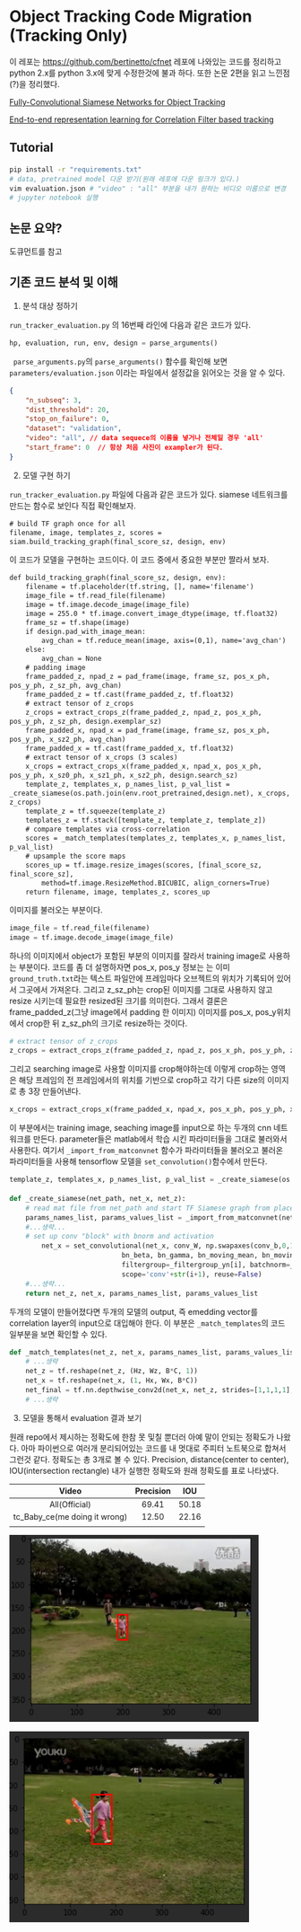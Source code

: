 # Object Tracking Code Migration (Tracking Only)

이 레포는 https://github.com/bertinetto/cfnet 레포에 나와있는 코드를 정리하고 python 2.x를 python 3.x에 맞게 수정한것에 불과 하다. 또한 논문 2편을 읽고 느낀점(?)을 정리했다.

[Fully-Convolutional Siamese Networks for Object Tracking](https://arxiv.org/abs/1606.09549)

[End-to-end representation learning for Correlation Filter based tracking](https://arxiv.org/abs/1704.06036)



## Tutorial

```bash
pip install -r "requirements.txt"
# data, pretrained model 다운 받기(원래 레포에 다운 링크가 있다.)
vim evaluation.json # "video" : "all" 부분을 내가 원하는 비디오 이름으로 변경
# jupyter notebook 실행
```



## 논문 요약?

도큐먼트를 참고



## 기존 코드 분석 및 이해

1. 분석 대상 정하기

`run_tracker_evaluation.py` 의 16번째 라인에 다음과 같은 코드가 있다.

```python
hp, evaluation, run, env, design = parse_arguments()
```

` parse_arguments.py`의 `parse_arguments()` 함수를 확인해 보면 `parameters/evaluation.json` 이라는 파일에서 설정값을 읽어오는 것을 알 수 있다.

```json
{
	"n_subseq": 3,
	"dist_threshold": 20,
	"stop_on_failure": 0,
	"dataset": "validation",
	"video": "all", // data sequece의 이름을 넣거나 전체일 경우 'all'
	"start_frame": 0  // 항상 처음 사진이 exampler가 된다.
} 
```

2. 모델 구현 하기

`run_tracker_evaluation.py` 파일에 다음과 같은 코드가 있다. siamese 네트워크를 만드는 함수로 보인다 직접 확인해보자.

```
# build TF graph once for all
filename, image, templates_z, scores = siam.build_tracking_graph(final_score_sz, design, env)
```



이 코드가 모델을 구현하는 코드이다. 이 코드 중에서 중요한 부분만 짤라서 보자.

```
def build_tracking_graph(final_score_sz, design, env):
    filename = tf.placeholder(tf.string, [], name='filename')
    image_file = tf.read_file(filename)
    image = tf.image.decode_image(image_file)
    image = 255.0 * tf.image.convert_image_dtype(image, tf.float32)
    frame_sz = tf.shape(image)
    if design.pad_with_image_mean:
        avg_chan = tf.reduce_mean(image, axis=(0,1), name='avg_chan')
    else:
        avg_chan = None
    # padding image
    frame_padded_z, npad_z = pad_frame(image, frame_sz, pos_x_ph, pos_y_ph, z_sz_ph, avg_chan)
    frame_padded_z = tf.cast(frame_padded_z, tf.float32)
    # extract tensor of z_crops
    z_crops = extract_crops_z(frame_padded_z, npad_z, pos_x_ph, pos_y_ph, z_sz_ph, design.exemplar_sz)
    frame_padded_x, npad_x = pad_frame(image, frame_sz, pos_x_ph, pos_y_ph, x_sz2_ph, avg_chan)
    frame_padded_x = tf.cast(frame_padded_x, tf.float32)
    # extract tensor of x_crops (3 scales)
    x_crops = extract_crops_x(frame_padded_x, npad_x, pos_x_ph, pos_y_ph, x_sz0_ph, x_sz1_ph, x_sz2_ph, design.search_sz)
    template_z, templates_x, p_names_list, p_val_list = _create_siamese(os.path.join(env.root_pretrained,design.net), x_crops, z_crops)
    template_z = tf.squeeze(template_z)
    templates_z = tf.stack([template_z, template_z, template_z])
    # compare templates via cross-correlation
    scores = _match_templates(templates_z, templates_x, p_names_list, p_val_list)
    # upsample the score maps
    scores_up = tf.image.resize_images(scores, [final_score_sz, final_score_sz],
        method=tf.image.ResizeMethod.BICUBIC, align_corners=True)
    return filename, image, templates_z, scores_up
```



이미지를 불러오는 부분이다.

```python
image_file = tf.read_file(filename)
image = tf.image.decode_image(image_file)
```



하나의 이미지에서 object가 포함된 부분의 이미지를 잘라서 training image로 사용하는 부분이다.  코드를 좀 더 설명하자면 pos_x, pos_y 정보는 는 이미 `ground_truth.txt`라는 텍스트 파일안에 프레임마다 오브젝트의 위치가 기록되어 있어서 그곳에서 가져온다. 그리고 z_sz_ph는 crop된 이미지를 그대로 사용하지 않고 resize 시키는데 필요한 resized된 크기를 의미한다. 그래서 결론은 frame_padded_z(그냥 image에서 padding 한 이미지) 이미지를 pos_x, pos_y위치에서 crop한 뒤 z_sz_ph의 크기로 resize하는 것이다.

```python
# extract tensor of z_crops
z_crops = extract_crops_z(frame_padded_z, npad_z, pos_x_ph, pos_y_ph, z_sz_ph, design.exemplar_sz)
```



그리고 searching image로 사용할 이미지를 crop해야하는데 이렇게 crop하는 영역은 해당 프레임의 전 프레임에서의 위치를 기반으로 crop하고 각기 다른 size의 이미지로 총 3장 만들어낸다.

```python
x_crops = extract_crops_x(frame_padded_x, npad_x, pos_x_ph, pos_y_ph, x_sz0_ph, x_sz1_ph, x_sz2_ph, design.search_sz)
```



이 부분에서는 training image, seaching image를 input으로 하는 두개의 cnn 네트워크를 만든다. parameter들은 matlab에서 학습 시킨 파라미터들을 그대로 불러와서 사용한다. 여기서 `_import_from_matconvnet` 함수가 파라미터들을 불러오고 불러온 파라미터들을 사용해 tensorflow 모델을 `set_convolution()`함수에서 만든다.

```python
template_z, templates_x, p_names_list, p_val_list = _create_siamese(os.path.join(env.root_pretrained,design.net), x_crops, z_crops)

def _create_siamese(net_path, net_x, net_z):
    # read mat file from net_path and start TF Siamese graph from placeholders X and Z
    params_names_list, params_values_list = _import_from_matconvnet(net_path)
    #...생략...
    # set up conv "block" with bnorm and activation
        net_x = set_convolutional(net_x, conv_W, np.swapaxes(conv_b,0,1), _conv_stride[i], \
                            bn_beta, bn_gamma, bn_moving_mean, bn_moving_variance, \
                            filtergroup=_filtergroup_yn[i], batchnorm=_bnorm_yn[i], activation=_relu_yn[i], \
                            scope='conv'+str(i+1), reuse=False)
    #...생략...
    return net_z, net_x, params_names_list, params_values_list
```



두개의 모델이 만들어졌다면 두개의 모델의 output, 즉 emedding vector를 correlation layer의 input으로 대입해야 한다. 이 부분은 `_match_templates`의 코드 일부분을 보면 확인할 수 있다.

```python
def _match_templates(net_z, net_x, params_names_list, params_values_list):
    # ...생략
    net_z = tf.reshape(net_z, (Hz, Wz, B*C, 1))
    net_x = tf.reshape(net_x, (1, Hx, Wx, B*C))
    net_final = tf.nn.depthwise_conv2d(net_x, net_z, strides=[1,1,1,1], padding='VALID')
    # ...생략
```



3. 모델을 통해서 evaluation 결과 보기

원래 repo에서 제시하는 정확도에 한참 못 및칠 뿐더러 아예 말이 안되는 정확도가 나왔다. 아마 파이썬으로 여러개 분리되어있는 코드를 내 멋대로 주피터 노트북으로 합쳐서 그런것 같다. 정확도는 총 3개로 볼 수 있다. Precision, distance(center to center), IOU(intersection rectangle)  내가 실행한 정확도와 원래 정확도를 표로 나타냈다.

|             Video             | Precision |  IOU  |
| :---------------------------: | :-------: | :---: |
|         All(Official)         |   69.41   | 50.18 |
| tc_Baby_ce(me doing it wrong) |   12.50   | 22.16 |
|                               |           |       |

![img](pics/img.png)

![img_1](pics/img_1.png)